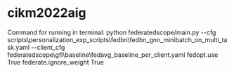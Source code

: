 # cikm2022aig

Command for running in terminal:
python federatedscope/main.py --cfg scripts\personalization_exp_scripts\fedbn\fedbn_gnn_minibatch_on_multi_task.yaml --client_cfg federatedscope\gfl\baseline\fedavg_baseline_per_client.yaml fedopt.use True federate.ignore_weight True
